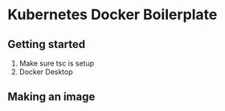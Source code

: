 # Kubernetes Docker Boilerplate


## Getting started
1. Make sure tsc is setup
2. Docker Desktop

## Making an image